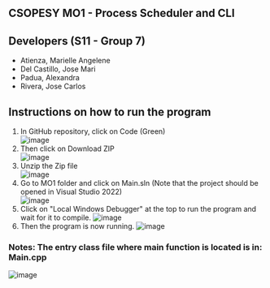 ## CSOPESY MO1 - Process Scheduler and CLI

## Developers (S11 - Group 7)
* Atienza, Marielle Angelene<br>
* Del Castillo, Jose Mari<br>
* Padua, Alexandra<br>
* Rivera, Jose Carlos<br>

## Instructions on how to run the program
1. In GitHub repository, click on Code (Green)  
   ![image](https://github.com/user-attachments/assets/4251b0e3-e4bb-44f1-a47a-9cade19a03b1)
2. Then click on Download ZIP  
   ![image](https://github.com/user-attachments/assets/88e0f0bf-9ca0-424b-aaec-dadf1178b40a)
3. Unzip the Zip file  
   ![image](https://github.com/user-attachments/assets/e3c586d7-5147-46aa-9f75-265e01f01389)
4. Go to MO1 folder and click on Main.sln (Note that the project should be opened in Visual Studio 2022)  
![image](https://github.com/user-attachments/assets/6a1d0d42-8463-42bf-a8f5-dfc45f2b4d25)
5. Click on "Local Windows Debugger" at the top to run the program and wait for it to compile.
![image](https://github.com/user-attachments/assets/ab4cf8ee-6743-4235-b9d7-7005b29b064c)
6. Then the program is now running. 
![image](https://github.com/user-attachments/assets/4f498cec-a770-46c2-a8d1-f4e4dad519d2)
  
### Notes: The entry class file where main function is located is in: Main.cpp
![image](https://github.com/user-attachments/assets/e7ce881d-3721-487f-8312-356af64cbeee)
   
   
   
